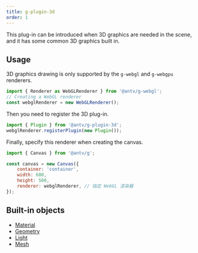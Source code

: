 ```yaml
---
title: g-plugin-3d
order: 1
---
```


This plug-in can be introduced when 3D graphics are needed in the scene, and it has some common 3D graphics built in.

## Usage

3D graphics drawing is only supported by the `g-webgl` and `g-webgpu` renderers.

```js
import { Renderer as WebGLRenderer } from '@antv/g-webgl';
// Creating a WebGL renderer
const webglRenderer = new WebGLRenderer();
```

Then you need to register the 3D plug-in.

```js
import { Plugin } from '@antv/g-plugin-3d';
webglRenderer.registerPlugin(new Plugin());
```

Finally, specify this renderer when creating the canvas.

```js
import { Canvas } from '@antv/g';

const canvas = new Canvas({
    container: 'container',
    width: 600,
    height: 500,
    renderer: webglRenderer, // 指定 WebGL 渲染器
});
```

## Built-in objects

- [Material](/api/3d/material)
- [Geometry](/api/3d/geometry)
- [Light](/api/3d/light)
- [Mesh](/api/3d/mesh)
